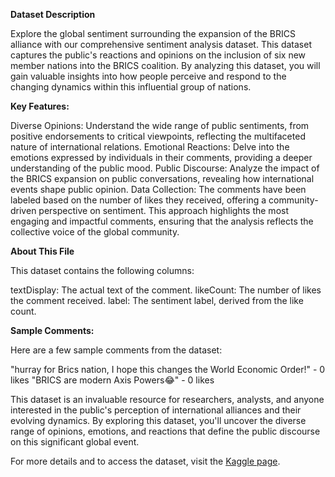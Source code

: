 **Dataset Description**

Explore the global sentiment surrounding the expansion of the BRICS alliance with our comprehensive sentiment analysis dataset. This dataset captures the public's reactions and opinions on the inclusion of six new member nations into the BRICS coalition. By analyzing this dataset, you will gain valuable insights into how people perceive and respond to the changing dynamics within this influential group of nations.

**Key Features:**

Diverse Opinions: Understand the wide range of public sentiments, from positive endorsements to critical viewpoints, reflecting the multifaceted nature of international relations.
Emotional Reactions: Delve into the emotions expressed by individuals in their comments, providing a deeper understanding of the public mood.
Public Discourse: Analyze the impact of the BRICS expansion on public conversations, revealing how international events shape public opinion.
Data Collection:
The comments have been labeled based on the number of likes they received, offering a community-driven perspective on sentiment. This approach highlights the most engaging and impactful comments, ensuring that the analysis reflects the collective voice of the global community.

**About This File**

This dataset contains the following columns:

textDisplay: The actual text of the comment.
likeCount: The number of likes the comment received.
label: The sentiment label, derived from the like count.

**Sample Comments:**

Here are a few sample comments from the dataset:

"hurray for Brics nation, I hope this changes the World Economic Order!" - 0 likes
"BRICS are modern Axis Powers😂" - 0 likes


This dataset is an invaluable resource for researchers, analysts, and anyone interested in the public's perception of international alliances and their evolving dynamics. By exploring this dataset, you'll uncover the diverse range of opinions, emotions, and reactions that define the public discourse on this significant global event.


For more details and to access the dataset, visit the [Kaggle page](https://www.kaggle.com/datasets/syedali110/6-new-brics-members-sentiment-analysis).

